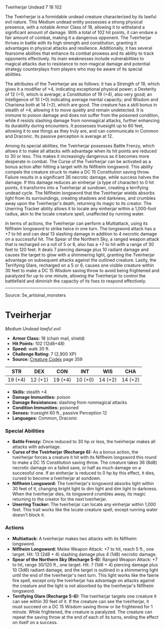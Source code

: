 <MonsterName/>Tveirherjar</MonsterName>
<CreatureType/>Undead</CreatureType>
<CR/>7</CR>
<AC/>18</AC>
<HP/>102</HP>
<summary>The Tveirherjar is a formidable undead creature characterized by its lawful evil nature. This Medium undead entity possesses a strong physical presence, with a notable Armor Class of 18, allowing it to withstand a significant amount of damage. With a total of 102 hit points, it can endure a fair amount of combat, making it a dangerous opponent. The Tveirherjar thrives in battle with its high strength and constitution, granting it advantages in physical attacks and resilience. Additionally, it has several fearsome abilities that enhance its combat prowess and its ability to track opponents effectively. Its main weaknesses include vulnerabilities to magical attacks due to resistance to non-magical damage and potential strategy counterplays from players who may be aware of its special abilities.</summary>

<detail>

The attributes of the Tveirherjar are as follows: it has a Strength of 19, which gives it a modifier of +4, indicating exceptional physical power; a Dexterity of 12 (+1), which is average; a Constitution of 19 (+4), also very good; an Intelligence of 10 (+0) indicating average mental capacity; and Wisdom and Charisma both at 14 (+2), which are good. The creature has a skill bonus in stealth of +4, allowing it to move quietly and remain undetected. It is immune to poison damage and does not suffer from the poisoned condition, while it resists slashing damage from nonmagical attacks, further enhancing its durability during encounters. It possesses truesight up to 60 feet, allowing it to see things as they truly are, and can communicate in Common and Draconic. Its passive perception is average at 12.

Among its special abilities, the Tveirherjar possesses Battle Frenzy, which allows it to make all attacks with advantage when its hit points are reduced to 30 or less. This makes it increasingly dangerous as it becomes more desperate in combat. The Curse of the Tveirherjar can be activated as a bonus action after hitting a target with its Niflheim longsword. This ability compels the creature struck to make a DC 15 Constitution saving throw. Failure results in a significant 36 necrotic damage, while success halves the damage. If this damage reduces an einherjar (a type of character) to 0 hit points, it transforms into a Tveirherjar at sundown, creating a terrifying undead cycle. The Niflheim longsword that the Tveirherjar wields absorbs light from its surroundings, creating shadows and darkness, and crumbles away upon the Tveirherjar's death, returning its magic to its creator. The Unerring Tracker ability allows it to locate any einherjar within a 1,000-foot radius, akin to the locate creature spell, unaffected by running water.

In terms of actions, the Tveirherjar can perform a Multiattack, using its Niflheim longsword to strike twice in one turn. The longsword attack has a +7 to hit and can deal 13 slashing damage in addition to 4 necrotic damage on a successful hit. The Spear of the Northern Sky, a ranged weapon attack that is recharged on a roll of 5 or 6, also has a +7 to hit with a range of 30 feet to 120 feet. It deals 7 piercing damage plus 10 radiant damage and causes the target to glow with a shimmering light, granting the Tveirherjar advantage on subsequent attacks against the outlined creature. Lastly, the Terrifying Glare, recharged on a 5 or 6, causes one visible creature within 30 feet to make a DC 15 Wisdom saving throw to avoid being frightened and paralyzed for up to one minute, allowing the Tveirherjar to control the battlefield and diminish the capacity of its foes to respond effectively.</detail>



---

Source: 5e_artisinal_monsters

# Tveirherjar

*Medium* *Undead* *lawful evil*

- **Armor Class:** 18 (chain mail, shield)
- **Hit Points:** 102 (12d8+48)
- **Speed:** walk 30 ft.
- **Challenge Rating:** 7 (2,900 XP)
- **Source:** [Creature Codex](https://koboldpress.com/kpstore/product/creature-codex-for-5th-edition-dnd) page 359

| STR | DEX | CON | INT | WIS | CHA |
| --- | --- | --- | --- | --- | --- |
| 19 (+4) | 12 (+1) | 19 (+4) | 10 (+0) | 14 (+2) | 14 (+2) |

- **Skills:** stealth +4
- **Damage Immunities:** poison
- **Damage Resistances:** slashing from nonmagical attacks
- **Condition Immunities:** poisoned
- **Senses:** truesight 60 ft., passive Perception 12
- **Languages:** Common, Draconic

### Special Abilities

- **Battle Frenzy:** Once reduced to 30 hp or less, the tveirherjar makes all attacks with advantage.
- **Curse of the Tveirherjar (Recharge 6):** As a bonus action, the tveirherjar forces a creature it hit with its Niflheim longsword this round to make a DC 15 Constitution saving throw. The creature takes 36 (8d8) necrotic damage on a failed save, or half as much damage on a successful one. If an einherjar is reduced to 0 hp by this effect, it dies, cursed to become a tveirherjar at sundown.
- **Niflheim Longsword:** The tveirherjar's longsword absorbs light within 30 feet of it, changing bright light to dim light and dim light to darkness. When the tveirherjar dies, its longsword crumbles away, its magic returning to the creator for the next tveirherjar.
- **Unerring Tracker:** The tveirherjar can locate any einherjar within 1,000 feet. This trait works like the locate creature spell, except running water doesn't block it.

### Actions

- **Multiattack:** A tveirherjar makes two attacks with its Niflheim longsword.
- **Niflheim Longsword:** Melee Weapon Attack: +7 to hit, reach 5 ft., one target. Hit: 13 (2d8 + 4) slashing damage plus 4 (1d8) necrotic damage.
- **Spear of the Northern Sky (Recharge 5-6):** Ranged Weapon Attack: +7 to hit, range 30/120 ft., one target. Hit: 7 (1d6 + 4) piercing damage plus 10 (3d6) radiant damage, and the target is outlined in a shimmering light until the end of the tveirherjar's next turn. This light works like the faerie fire spell, except only the tveirherjar has advantage on attacks against the creature and the light is not absorbed by the tveirherjar's Niflheim longsword.
- **Terrifying Glare (Recharge 5-6):** The tveirherjar targets one creature it can see within 30 feet of it. If the creature can see the tveirherjar, it must succeed on a DC 15 Wisdom saving throw or be frightened for 1 minute. While frightened, the creature is paralyzed. The creature can repeat the saving throw at the end of each of its turns, ending the effect on itself on a success.




